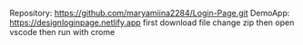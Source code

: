 Repository: https://github.com/maryamiina2284/Login-Page.git
DemoApp: https://designloginpage.netlify.app
first download file change zip then open vscode
then run with crome
